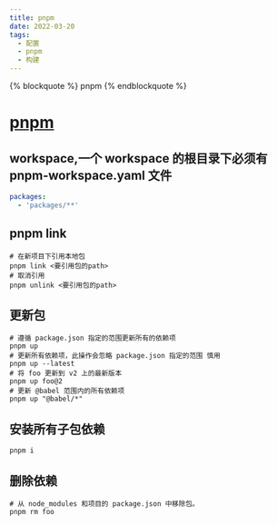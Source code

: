 ```yaml
---
title: pnpm
date: 2022-03-20
tags:
  - 配置
  - pnpm
  - 构建
---
```


{% blockquote %} pnpm {% endblockquote %}

<!--more-->

# [pnpm](https://pnpm.io/zh/)

## workspace,一个 workspace 的根目录下必须有 pnpm-workspace.yaml 文件

``` yaml
packages:
  - 'packages/**'
```

## pnpm link

``` shell
# 在新项目下引用本地包
pnpm link <要引用包的path>
# 取消引用
pnpm unlink <要引用包的path>
```

## 更新包

``` shell
# 遵循 package.json 指定的范围更新所有的依赖项
pnpm up
# 更新所有依赖项，此操作会忽略 package.json 指定的范围 慎用
pnpm up --latest
# 将 foo 更新到 v2 上的最新版本
pnpm up foo@2
# 更新 @babel 范围内的所有依赖项
pnpm up "@babel/*"
```

## 安装所有子包依赖

```shell
pnpm i 
```

## 删除依赖

```shell
# 从 node_modules 和项目的 package.json 中移除包。
pnpm rm foo
```
